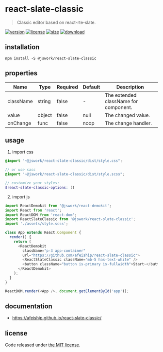 # react-slate-classic
> Classic editor based on react-rte-slate.

[![version][version-image]][version-url]
[![license][license-image]][license-url]
[![size][size-image]][size-url]
[![download][download-image]][download-url]

## installation
```shell
npm install -S @jswork/react-slate-classic
```

## properties
| Name      | Type   | Required | Default | Description                           |
| --------- | ------ | -------- | ------- | ------------------------------------- |
| className | string | false    | -       | The extended className for component. |
| value     | object | false    | null    | The changed value.                    |
| onChange  | func   | false    | noop    | The change handler.                   |


## usage
1. import css
  ```scss
  @import "~@jswork/react-slate-classic/dist/style.css";

  // or use sass
  @import "~@jswork/react-slate-classic/dist/style.scss";

  // customize your styles:
  $react-slate-classic-options: ()
  ```
2. import js
  ```js
  import ReactDemokit from '@jswork/react-demokit';
  import React from 'react';
  import ReactDOM from 'react-dom';
  import ReactSlateClassic from '@jswork/react-slate-classic';
  import './assets/style.scss';

  class App extends React.Component {
    render() {
      return (
        <ReactDemokit
          className="p-3 app-container"
          url="https://github.com/afeiship/react-slate-classic">
          <ReactSlateClassic className="mb-5 has-text-white" />
          <button className="button is-primary is-fullwidth">Start~</button>
        </ReactDemokit>
      );
    }
  }

  ReactDOM.render(<App />, document.getElementById('app'));

  ```

## documentation
- https://afeiship.github.io/react-slate-classic/


## license
Code released under [the MIT license](https://github.com/afeiship/react-slate-classic/blob/master/LICENSE.txt).

[version-image]: https://img.shields.io/npm/v/@jswork/react-slate-classic
[version-url]: https://npmjs.org/package/@jswork/react-slate-classic

[license-image]: https://img.shields.io/npm/l/@jswork/react-slate-classic
[license-url]: https://github.com/afeiship/react-slate-classic/blob/master/LICENSE.txt

[size-image]: https://img.shields.io/bundlephobia/minzip/@jswork/react-slate-classic
[size-url]: https://github.com/afeiship/react-slate-classic/blob/master/dist/react-slate-classic.min.js

[download-image]: https://img.shields.io/npm/dm/@jswork/react-slate-classic
[download-url]: https://www.npmjs.com/package/@jswork/react-slate-classic
